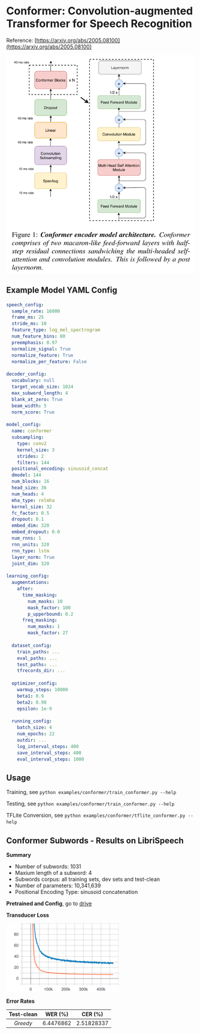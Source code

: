 # Conformer: Convolution-augmented Transformer for Speech Recognition

Reference: [https://arxiv.org/abs/2005.08100](https://arxiv.org/abs/2005.08100)

![Conformer Architecture](./figs/arch.png)

## Example Model YAML Config

```yaml
speech_config:
  sample_rate: 16000
  frame_ms: 25
  stride_ms: 10
  feature_type: log_mel_spectrogram
  num_feature_bins: 80
  preemphasis: 0.97
  normalize_signal: True
  normalize_feature: True
  normalize_per_feature: False

decoder_config:
  vocabulary: null
  target_vocab_size: 1024
  max_subword_length: 4
  blank_at_zero: True
  beam_width: 5
  norm_score: True

model_config:
  name: conformer
  subsampling:
    type: conv2
    kernel_size: 3
    strides: 2
    filters: 144
  positional_encoding: sinusoid_concat
  dmodel: 144
  num_blocks: 16
  head_size: 36
  num_heads: 4
  mha_type: relmha
  kernel_size: 32
  fc_factor: 0.5
  dropout: 0.1
  embed_dim: 320
  embed_dropout: 0.0
  num_rnns: 1
  rnn_units: 320
  rnn_type: lstm
  layer_norm: True
  joint_dim: 320

learning_config:
  augmentations:
    after:
      time_masking:
        num_masks: 10
        mask_factor: 100
        p_upperbound: 0.2
      freq_masking:
        num_masks: 1
        mask_factor: 27

  dataset_config:
    train_paths: ...
    eval_paths: ...
    test_paths: ...
    tfrecords_dir: ...

  optimizer_config:
    warmup_steps: 10000
    beta1: 0.9
    beta2: 0.98
    epsilon: 1e-9

  running_config:
    batch_size: 4
    num_epochs: 22
    outdir: ...
    log_interval_steps: 400
    save_interval_steps: 400
    eval_interval_steps: 1000
```

## Usage

Training, see `python examples/conformer/train_conformer.py --help`

Testing, see `python examples/conformer/train_conformer.py --help`

TFLite Conversion, see `python examples/conformer/tflite_conformer.py --help`

## Conformer Subwords - Results on LibriSpeech

**Summary**

- Number of subwords: 1031
- Maxium length of a subword: 4
- Subwords corpus: all training sets, dev sets and test-clean
- Number of parameters: 10,341,639
- Positional Encoding Type: sinusoid concatenation

**Pretrained and Config**, go to [drive](https://drive.google.com/drive/folders/1VAihgSB5vGXwIVTl3hkUk95joxY1YbfW?usp=sharing)

**Transducer Loss**

<img src="./figs/subword_conformer_loss.svg" alt="conformer_subword" width="300px" />

**Error Rates**

| Test-clean |  WER (%)  |  CER (%)   |
| :--------: | :-------: | :--------: |
|  _Greedy_  | 6.4476862 | 2.51828337 |
